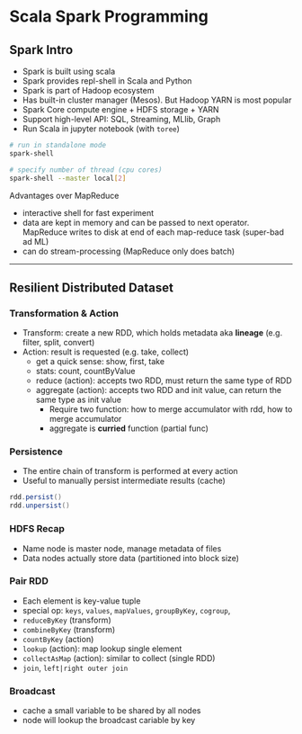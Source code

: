 # Scala Spark Programming

## Spark Intro

- Spark is built using scala
- Spark provides repl-shell in Scala and Python
- Spark is part of Hadoop ecosystem
- Has built-in cluster manager (Mesos). But Hadoop YARN is most popular
- Spark Core compute engine + HDFS storage + YARN
- Support high-level API: SQL, Streaming, MLlib, Graph
- Run Scala in jupyter notebook (with `toree`)

```bash
# run in standalone mode
spark-shell

# specify number of thread (cpu cores)
spark-shell --master local[2]
```

Advantages over MapReduce

- interactive shell for fast experiment
- data are kept in memory and can be passed to next operator. MapReduce writes to disk at end of each map-reduce task (super-bad ad ML)
- can do stream-processing (MapReduce only does batch)

---

## Resilient Distributed Dataset

### Transformation & Action

- Transform: create a new RDD, which holds metadata aka **lineage** (e.g. filter, split, convert)
- Action: result is requested (e.g. take, collect)
  - get a quick sense: show, first, take
  - stats: count, countByValue
  - reduce (action): accepts two RDD, must return the same type of RDD
  - aggregate (action): accepts two RDD and init value, can return the same type as init value
    - Require two function: how to merge accumulator with rdd, how to merge accumulator
    - aggregate is **curried** function (partial func)
    
### Persistence

- The entire chain of transform is performed at every action
- Useful to manually persist intermediate results (cache)

```scala
rdd.persist()
rdd.unpersist()
```

### HDFS Recap

- Name node is master node, manage metadata of files
- Data nodes actually store data (partitioned into block size)

### Pair RDD

- Each element is key-value tuple
- special op: `keys`, `values`, `mapValues`, `groupByKey`, `cogroup`,
- `reduceByKey` (transform)
- `combineByKey` (transform)
- `countByKey` (action)
- `lookup` (action): map lookup single element
- `collectAsMap` (action): similar to collect (single RDD)
- `join`, `left|right outer join`

### Broadcast

- cache a small variable to be shared by all nodes
- node will lookup the broadcast cariable by key